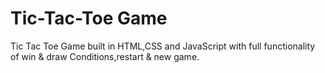 # Tic-Tac-Toe Game
Tic Tac Toe Game built in HTML,CSS and JavaScript with full functionality of win & draw Conditions,restart & new game.
